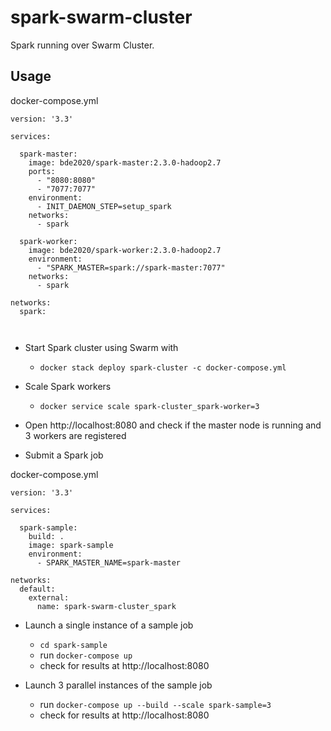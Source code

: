 # spark-swarm-cluster
Spark running over Swarm Cluster.

## Usage

docker-compose.yml

```
version: '3.3'

services:

  spark-master:
    image: bde2020/spark-master:2.3.0-hadoop2.7
    ports:
      - "8080:8080"
      - "7077:7077"
    environment:
      - INIT_DAEMON_STEP=setup_spark
    networks:
      - spark

  spark-worker:
    image: bde2020/spark-worker:2.3.0-hadoop2.7
    environment:
      - "SPARK_MASTER=spark://spark-master:7077"
    networks:
      - spark

networks:
  spark:

  
```

* Start Spark cluster using Swarm with

  * ```docker stack deploy spark-cluster -c docker-compose.yml```

* Scale Spark workers

  * ```docker service scale spark-cluster_spark-worker=3```

* Open http://localhost:8080 and check if the master node is running and 3 workers are registered

* Submit a Spark job

docker-compose.yml
```
version: '3.3'

services:

  spark-sample:
    build: .
    image: spark-sample
    environment:
      - SPARK_MASTER_NAME=spark-master

networks:
  default:
    external:
      name: spark-swarm-cluster_spark

```

* Launch a single instance of a sample job
  * ```cd spark-sample```
  * run ```docker-compose up```
  * check for results at http://localhost:8080

* Launch 3 parallel instances of the sample job
  * run ```docker-compose up --build --scale spark-sample=3```
  * check for results at http://localhost:8080

